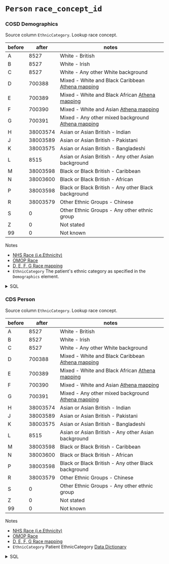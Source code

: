 # `Person` `race_concept_id`
### COSD Demographics
Source column  `EthnicCategory`.
Lookup race concept.


|before|after|notes|
|------|-----|-----|
|A|8527|White - British|
|B|8527|White - Irish|
|C|8527|White - Any other White background|
|D|700388|Mixed - White and Black Caribbean [Athena mapping](https://athena.ohdsi.org/search-terms/terms/700388)|
|E|700389|Mixed - White and Black African [Athena mapping](https://athena.ohdsi.org/search-terms/terms/700389)|
|F|700390|Mixed - White and Asian [Athena mapping](https://athena.ohdsi.org/search-terms/terms/700390)|
|G|700391|Mixed - Any other mixed background [Athena mapping](https://athena.ohdsi.org/search-terms/terms/700391)|
|H|38003574|Asian or Asian British - Indian|
|J|38003589|Asian or Asian British - Pakistani|
|K|38003575|Asian or Asian British - Bangladeshi|
|L|8515|Asian or Asian British - Any other Asian background|
|M|38003598|Black or Black British - Caribbean|
|N|38003600|Black or Black British - African|
|P|38003598|Black or Black British - Any other Black background|
|R|38003579|Other Ethnic Groups - Chinese|
|S|0|Other Ethnic Groups - Any other ethnic group|
|Z|0|Not stated|
|99|0|Not known|

Notes
* [NHS Race (i.e.Ethnicity)](https://www.datadictionary.nhs.uk/data_elements/ethnic_category.html)
* [OMOP Race](https://athena.ohdsi.org/search-terms/terms?conceptClass=Race&invalidReason=Valid&vocabulary=Race&page=1&pageSize=50&query=)
* [D, E, F, G Race mapping](https://forums.ohdsi.org/t/mapping-nhs-ethnic-category-to-omop-race/20883/2)
* `EthnicCategory` The patient's ethnic category as specified in the `Demographics` element.
<details>
<summary>SQL</summary>

```sql
with 
	XMLNAMESPACES('http://www.datadictionary.nhs.uk/messages/COSD-v8-1' AS COSD81, 'http://www.datadictionary.nhs.uk/messages/COSD-v9-0-1' AS COSD901),
	CosdRecords as ( 

	select
		T.staging.value('(Id/@root)[1]', 'uniqueidentifier') as Id,
		T.staging.query('*[local-name() != "Id"][1]/*[1]') as Node, -- Select the first inner element of the element that is not called Id.
		convert(bit, 1) as Is81
	from omop_staging.cosd_staging
	cross apply content.nodes('COSD81:COSD/*') as T(staging)
	where T.staging.exist('Id/@root') = 1
	union all
	select
		T.staging.value('(Id/@root)[1]', 'uniqueidentifier') as Id,
		T.staging.query('.') as Node,
		convert(bit, 0) as Is81
	from omop_staging.cosd_staging
	cross apply content.nodes('COSD901:COSD/*') as T(staging)
	where T.staging.exist('Id/@root') = 1
), UniqueCOSD as ( -- When nodes are detected more than once, pick one and discarded the others.
	select *
	from (
		select
			Id,
			Node,
			Is81,
			row_number() over (partition by Id order by (select null)) as RowNumber
		from CosdRecords
	) t
	where t.RowNumber = 1
), COSDElements as (
	select
		Id,
		Node.query('(*[1]/*[fn:contains (fn:local-name(.), "LinkagePatientId")])[1]') as LinkagePatient,
		Node.query('(*[1]/*[fn:contains (fn:local-name(.), "Demographics")])[1]') as Demographics,
		Is81
	from CosdRecords
), Patients as (
	select
		LinkagePatient.value('(*/*[local-name() = "NHSNumber" or local-name() = "NhsNumber"]/@extension)[1]', 'varchar(max)') as NhsNumber,
		LinkagePatient.value('(*/*[local-name() = "PersonBirthDate" or local-name() = "Birthdate"])[1]', 'varchar(max)') as DateOfBirth,
		Demographics.value('(*/EthnicCategory/@code)[1]', 'varchar(max)') as EthnicCategory,
		Demographics.value('(*/Address/StructuredAddress/*[local-name() = "StreetAddressLine" or local-name() = "streetAddressLine"][1]/text())[1]', 'VARCHAR(255)') as StreetAddressLine1,
		Demographics.value('(*/Address/StructuredAddress/*[local-name() = "StreetAddressLine" or local-name() = "streetAddressLine"][2]/text())[1]', 'VARCHAR(255)') as StreetAddressLine2,
		Demographics.value('(*/Address/StructuredAddress/*[local-name() = "StreetAddressLine" or local-name() = "streetAddressLine"][3]/text())[1]', 'VARCHAR(255)') as StreetAddressLine3,
		Demographics.value('(*/Address/StructuredAddress/*[local-name() = "StreetAddressLine" or local-name() = "streetAddressLine"][4]/text())[1]', 'VARCHAR(255)') as StreetAddressLine4,
		case when Is81 = 1 then Demographics.value('(*/Postcode/postalCode)[1]', 'varchar(max)') else Demographics.value('(*/PostcodeOfUsualAddressAtDiagnosis/text())[1]', 'VARCHAR(10)') end as Postcode
	from COSDElements
)
select
	distinct
		NhsNumber,
		DateOfBirth,
		EthnicCategory,
		StreetAddressLine1,
		StreetAddressLine2,
		StreetAddressLine3,
		StreetAddressLine4,
		Postcode
from Patients 
where NhsNumber != '';
	
```
</details>

### CDS Person
Source column  `EthnicCategory`.
Lookup race concept.


|before|after|notes|
|------|-----|-----|
|A|8527|White - British|
|B|8527|White - Irish|
|C|8527|White - Any other White background|
|D|700388|Mixed - White and Black Caribbean [Athena mapping](https://athena.ohdsi.org/search-terms/terms/700388)|
|E|700389|Mixed - White and Black African [Athena mapping](https://athena.ohdsi.org/search-terms/terms/700389)|
|F|700390|Mixed - White and Asian [Athena mapping](https://athena.ohdsi.org/search-terms/terms/700390)|
|G|700391|Mixed - Any other mixed background [Athena mapping](https://athena.ohdsi.org/search-terms/terms/700391)|
|H|38003574|Asian or Asian British - Indian|
|J|38003589|Asian or Asian British - Pakistani|
|K|38003575|Asian or Asian British - Bangladeshi|
|L|8515|Asian or Asian British - Any other Asian background|
|M|38003598|Black or Black British - Caribbean|
|N|38003600|Black or Black British - African|
|P|38003598|Black or Black British - Any other Black background|
|R|38003579|Other Ethnic Groups - Chinese|
|S|0|Other Ethnic Groups - Any other ethnic group|
|Z|0|Not stated|
|99|0|Not known|

Notes
* [NHS Race (i.e.Ethnicity)](https://www.datadictionary.nhs.uk/data_elements/ethnic_category.html)
* [OMOP Race](https://athena.ohdsi.org/search-terms/terms?conceptClass=Race&invalidReason=Valid&vocabulary=Race&page=1&pageSize=50&query=)
* [D, E, F, G Race mapping](https://forums.ohdsi.org/t/mapping-nhs-ethnic-category-to-omop-race/20883/2)
* `EthnicCategory` Patient EthnicCategory [Data Dictionary](https://www.datadictionary.nhs.uk/data_elements/ethnic_category.html)
<details>
<summary>SQL</summary>

```sql
select
	distinct
		NHSNumber,
		DateofBirth as DateOfBirth,
		EthnicCategory,
		PersonCurrentGenderCode
from omop_staging.cds_line01
where NHSNumber is not null;
	
```
</details>

